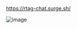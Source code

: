 https://rtag-chat.surge.sh/

![image](https://user-images.githubusercontent.com/5400947/134372344-6b4ed46c-feed-4776-95f8-9d0499570b76.png)
